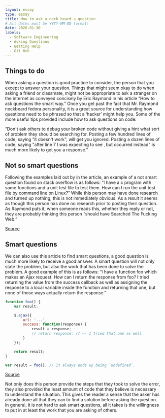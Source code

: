 ```yaml
---
layout: essay
type: essay
title: How to ask a neck beard a question
# All dates must be YYYY-MM-DD format!
date: 2020-01-30
labels:
  - Software Engineering
  - Asking Questions
  - Getting Help
  - Git Hub
---
```


## Things to do

When asking a question is good practice to consider, the person that you except to answer your question.  Things that might seem okay to do when asking a friend or classmate, might not be appropriate to ask a stranger on the internet as conveyed concisely by Eric Raymond in his article “How to ask questions the smart way.”  Once you get past the fact that Mr. Raymond neckbeard fedora personality, it is a great source for understanding how questions need to be phrased so that a ‘hacker’ might help you.  Some of the more useful tips provided include how to ask questions on code:

“Don't ask others to debug your broken code without giving a hint what sort of problem they should be searching for. Posting a few hundred lines of code, saying "it doesn't work", will get you ignored. Posting a dozen lines of code, saying "after line 7 I was expecting to see <x>, but <y> occurred instead" is much more likely to get you a response.”

## Not so smart questions

Following the examples laid out by in the article, an example of a not smart question found on stack overflow is as follows: “I have a c program with some functions and a unit test file to test them. How can I run the unit test file by command line on Linux?”  While this person may have done research and turned up nothing, this is not immediately obvious.  As a result it seems as though this person has done no research prior to posting their question.  As Raymond puts it, when someone reads this, whether they reply or not, they are probably thinking this person “should have Searched The Fucking Web.”

[Source](https://stackoverflow.com/questions/59995458/how-can-i-run-a-unit-test-file-by-command-line-in-c)

## Smart questions

We can also use this article to find smart questions, a good question is much more likely to receive a good answer.  A smart question will not only state the problem, but also the work that has been done to solve the problem.  A good example of this is as follows:
“I have a function foo which makes an Ajax request. How can I return the response from foo?
I tried returning the value from the success callback as well as assigning the response to a local variable inside the function and returning that one, but none of those ways actually return the response.”

```javascript
function foo() {
    var result;

    $.ajax({
        url: '...',
        success: function(response) {
            result = response;
            // return response; // <- I tried that one as well
        }
    });

    return result;
}

var result = foo(); // It always ends up being `undefined`.
```

[Source](https://stackoverflow.com/questions/14220321/how-do-i-return-the-response-from-an-asynchronous-call)

Not only does this person provide the steps that they took to solve the error, they also provided the least amount of code that they believe is necessary to understand the situation.  This gives the reader a sense that the asker has already done all that they can to find a solution before asking the question.  In general, it is not hard to ask smart questions, all it takes is the willingness to put in at least the work that you are asking of others.

